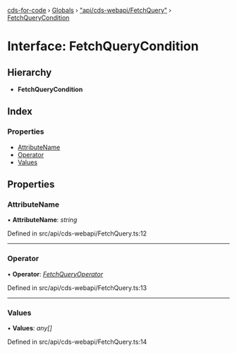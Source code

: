 [cds-for-code](../README.md) › [Globals](../globals.md) › ["api/cds-webapi/FetchQuery"](../modules/_api_cds_webapi_fetchquery_.md) › [FetchQueryCondition](_api_cds_webapi_fetchquery_.fetchquerycondition.md)

# Interface: FetchQueryCondition

## Hierarchy

* **FetchQueryCondition**

## Index

### Properties

* [AttributeName](_api_cds_webapi_fetchquery_.fetchquerycondition.md#attributename)
* [Operator](_api_cds_webapi_fetchquery_.fetchquerycondition.md#operator)
* [Values](_api_cds_webapi_fetchquery_.fetchquerycondition.md#values)

## Properties

###  AttributeName

• **AttributeName**: *string*

Defined in src/api/cds-webapi/FetchQuery.ts:12

___

###  Operator

• **Operator**: *[FetchQueryOperator](../enums/_api_cds_webapi_fetchquery_.fetchqueryoperator.md)*

Defined in src/api/cds-webapi/FetchQuery.ts:13

___

###  Values

• **Values**: *any[]*

Defined in src/api/cds-webapi/FetchQuery.ts:14

